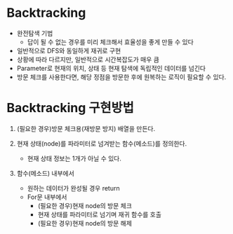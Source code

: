 # Backtracking
- 완전탐색 기법
  - 답이 될 수 없는 경우를 미리 체크해서 효율성을 좋게 만들 수 있다
- 일반적으로 DFS와 동일하게 재귀로 구현
- 상황에 따라 다르지만, 일반적으로 시간복잡도가 매우 큼
- Parameter로 현재의 위치, 상태 등 현재 탐색에 독립적인 데이터를 넘긴다
- 방문 체크를 사용한다면, 해당 정점을 방문한 후에 원복하는 로직이 필요할 수 있다.

# Backtracking 구현방법
1. (필요한 경우)방문 체크용(재방문 방지) 배열을 만든다.


2. 현재 상태(node)를 파라미터로 넘겨받는 함수(메소드)를 정의한다. 
    - 현재 상태 정보는 1개가 아닐 수 있다.


3. 함수(메소드) 내부에서
    - 원하는 데이터가 완성될 경우 return
    - For문 내부에서
        - (필요한 경우)현재 node의 방문 체크
        - 현재 상태를 파라미터로 넘기며 재귀 함수를 호출
        - (필요한 경우)현재 node의 방문 해제